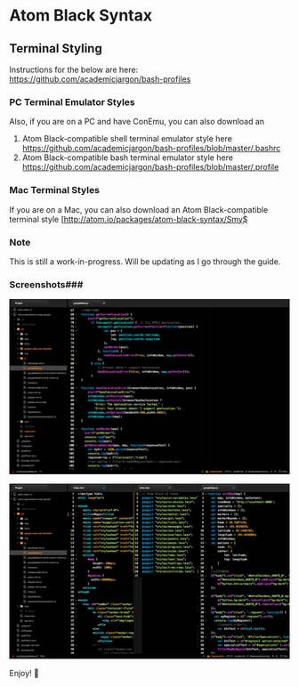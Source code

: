 # Atom Black Syntax #

## Terminal Styling ##
Instructions for the below are here: https://github.com/academicjargon/bash-profiles

### PC Terminal Emulator Styles ###
Also, if you are on a PC and have ConEmu, you can also download an
1. Atom Black-compatible shell terminal emulator style here https://github.com/academicjargon/bash-profiles/blob/master/.bashrc
2. Atom Black-compatible bash terminal emulator style here https://github.com/academicjargon/bash-profiles/blob/master/.profile

### Mac Terminal Styles ###
If you are on a Mac, you can also download an Atom Black-compatible terminal style [http://atom.io/packages/atom-black-syntax/Smy$

### Note ###
This is still a work-in-progress. Will be updating as I go through the guide.

### Screenshots###
![Atom Black Syntax Screenshot 1](https://raw.githubusercontent.com/academicjargon/pictures/master/atom-black-syntax.png)

![Atom Black Syntax Screenshot 2](https://raw.githubusercontent.com/academicjargon/pictures/master/atom-black-syntax2.png)

Enjoy! 🚀
